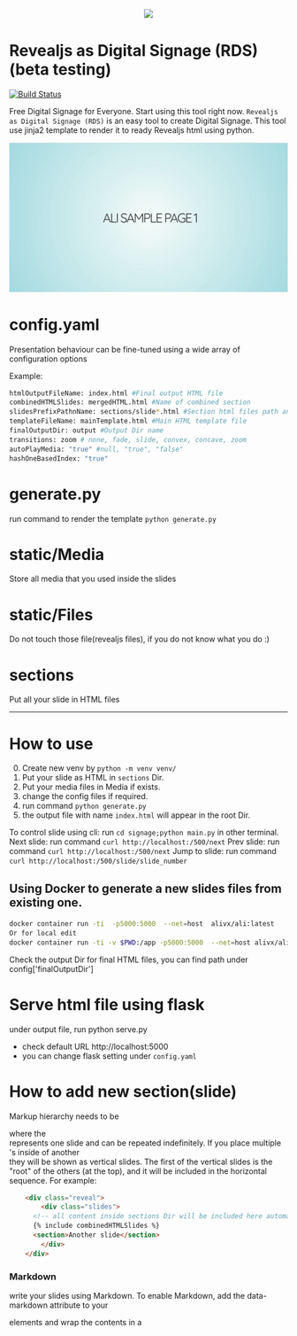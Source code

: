 <div align="center">
  <img src="https://github.com/alivx/Ego-View-Digital-Signage/blob/master/static/Media/header.png">
</div>

Revealjs as Digital Signage (RDS) (beta testing)
=========

[![Build Status](https://travis-ci.org/alivx/revealjs-digital-signage.svg?branch=master)](https://travis-ci.org/alivx/revealjs-digital-signage)

Free Digital Signage for Everyone. Start using this tool right now. `Revealjs as Digital Signage (RDS)` is an easy tool to create Digital Signage.
This tool use jinja2 template to render it to ready Revealjs html using python.

![](static/Media/demo.gif)


# config.yaml
Presentation behaviour can be fine-tuned using a wide array of configuration options

Example:
```Bash
htmlOutputFileName: index.html #Final output HTML file
combinedHTMLSlides: mergedHTML.html #Name of combined section
slidesPrefixPathnName: sections/slide*.html #Section html files path and prefix
templateFileName: mainTemplate.html #Main HTML template file
finalOutputDir: output #Output Dir name
transitions: zoom # none, fade, slide, convex, concave, zoom
autoPlayMedia: "true" #null, "true", "false"
hashOneBasedIndex: "true"
```

# generate.py
run command to render the template `python generate.py`

# static/Media
Store all media that you used inside the slides

# static/Files
Do not touch those file(revealjs files), if you do not know what you do :)

# sections
Put all your slide in HTML files

---

# How to use
0. Create new venv by `python -m venv venv/`
1. Put your slide as HTML in `sections` Dir.
2. Put your media files in Media if exists.
3. change the config files if required.
4. run command `python generate.py`
5. the output file with name `index.html` will appear in the root Dir.

To control slide using cli:
run `cd signage;python main.py` in other terminal.
Next slide: run command `curl http://localhost:/500/next`
Prev slide: run command `curl http://localhost:/500/next`
Jump to slide: run command `curl http://localhost:/500/slide/slide_number`

## Using Docker to generate a new slides files from existing one.

```Bash
docker container run -ti  -p5000:5000  --net=host  alivx/ali:latest
Or for local edit
docker container run -ti -v $PWD:/app -p5000:5000  --net=host alivx/ali:latest
```

Check the output Dir for final HTML files, you can find path under config['finalOutputDir']



# Serve html file using flask
under output file, run python serve.py

* check default URL http://localhost:5000
* you can change flask setting under `config.yaml`

# How to add new section(slide)
Markup hierarchy needs to be <div class="reveal"> <div class="slides"> <section> where the <section> represents one slide and can be repeated indefinitely. If you place multiple <section>'s inside of another <section> they will be shown as vertical slides. The first of the vertical slides is the "root" of the others (at the top), and it will be included in the horizontal sequence. For example:


```html
	<div class="reveal">
		<div class="slides">
      <!-- all content inside sections Dir will be included here automaticly -->
      {% include combinedHTMLSlides %}
      <section>Another slide</section>
		</div>
	</div>
```

### Markdown
write your slides using Markdown. To enable Markdown, add the data-markdown attribute to your <section> elements and wrap the contents in a <script type="text/template"> like the example below.

```html
<section data-markdown>
	<script type="text/template">
  ## Blockquotes
  > Blockquotes can also be nested...
  >> ...by using additional greater-than signs right next to each other...
  > > > ...or with spaces between arrows.
  ## Lists
  Unordered

  + Create a list by starting a line with `+`, `-`, or `*`
  + Sub-lists are made by indenting 2 spaces:
    - Marker character change forces new list start:
      * Ac tristique libero volutpat at
      + Facilisis in pretium nisl aliquet
      - Nulla volutpat aliquam velit
  + Very easy!
	</script>
</section>
```



# Notes:
* you can use print option in the browser to print presentation slides as PDF file.

Author Information
------------------

The role was originally developed by [Ali Saleh Baker](https://www.linkedin.com/in/alivx/).